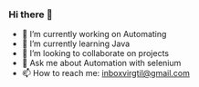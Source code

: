 ### Hi there 👋

- 🔭 I’m currently working on Automating 
- 🌱 I’m currently learning Java 
- 👯 I’m looking to collaborate on projects
- 💬 Ask me about Automation with selenium
- 📫 How to reach me: inboxvirgtil@gmail.com

